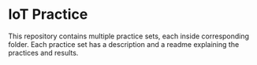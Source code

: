 # IoT Practice

This repository contains multiple practice sets, each inside corresponding folder.  Each practice set has a description and a readme explaining the practices and results.
